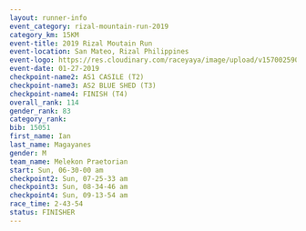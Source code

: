 ```yaml
---
layout: runner-info 
event_category: rizal-mountain-run-2019 
category_km: 15KM 
event-title: 2019 Rizal Moutain Run 
event-location: San Mateo, Rizal Philippines 
event-logo: https://res.cloudinary.com/raceyaya/image/upload/v1570025909/logo/rizal-mountain_gkfete.jpg 
event-date: 01-27-2019 
checkpoint-name2: AS1 CASILE (T2) 
checkpoint-name3: AS2 BLUE SHED (T3) 
checkpoint-name4: FINISH (T4) 
overall_rank: 114
gender_rank: 83
category_rank: 
bib: 15051
first_name: Ian
last_name: Magayanes
gender: M
team_name: Melekon Praetorian
start: Sun, 06-30-00 am
checkpoint2: Sun, 07-25-33 am
checkpoint3: Sun, 08-34-46 am
checkpoint4: Sun, 09-13-54 am
race_time: 2-43-54
status: FINISHER
---
```

